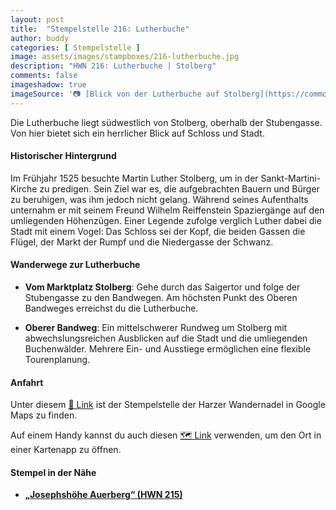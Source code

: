 ```yaml
---
layout: post
title:  "Stempelstelle 216: Lutherbuche"
author: buddy
categories: [ Stempelstelle ]
image: assets/images/stampboxes/216-lutherbuche.jpg
description: "HWN 216: Lutherbuche | Stolberg"
comments: false
imageshadow: true
imageSource: '📷 [Blick von der Lutherbuche auf Stolberg](https://commons.wikimedia.org/wiki/File:Blick_von_der_Lutherbuche_auf_Stolberg.JPG) von <a href="//commons.wikimedia.org/wiki/User:Olaf2" title="User:Olaf2">Olaf Meister</a> unter Lizenz [CC BY-SA 3.0](https://creativecommons.org/licenses/by-sa/3.0)'
---
```


Die Lutherbuche liegt südwestlich von Stolberg, oberhalb der Stubengasse. Von hier bietet sich ein herrlicher Blick auf Schloss und Stadt. 

#### Historischer Hintergrund

Im Frühjahr 1525 besuchte Martin Luther Stolberg, um in der Sankt-Martini-Kirche zu predigen. Sein Ziel war es, die aufgebrachten Bauern und Bürger zu beruhigen, was ihm jedoch nicht gelang. Während seines Aufenthalts unternahm er mit seinem Freund Wilhelm Reiffenstein Spaziergänge auf den umliegenden Höhenzügen. Einer Legende zufolge verglich Luther dabei die Stadt mit einem Vogel: Das Schloss sei der Kopf, die beiden Gassen die Flügel, der Markt der Rumpf und die Niedergasse der Schwanz. 

#### Wanderwege zur Lutherbuche

- **Vom Marktplatz Stolberg**: Gehe durch das Saigertor und folge der Stubengasse zu den Bandwegen. Am höchsten Punkt des Oberen Bandweges erreichst du die Lutherbuche. 

- **Oberer Bandweg**: Ein mittelschwerer Rundweg um Stolberg mit abwechslungsreichen Ausblicken auf die Stadt und die umliegenden Buchenwälder. Mehrere Ein- und Ausstiege ermöglichen eine flexible Tourenplanung. 

#### Anfahrt

Unter diesem [📍 Link](https://www.google.com/maps/dir/?api=1&origin=&destination=51.57180%2C%2010.95271) ist der Stempelstelle der Harzer Wandernadel in Google Maps zu finden.

<div class="android-only">
  Auf einem Handy kannst du auch diesen 
  <a href="geo:51.57180,10.95271">🗺️ Link</a> 
  verwenden, um den Ort in einer Kartenapp zu öffnen.
  <p></p>
</div>

#### Stempel in der Nähe

- [**„Josephshöhe Auerberg“ (HWN 215)**](/stempelstelle-215-josephshoehe-auerberg)
